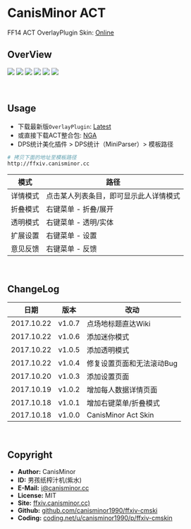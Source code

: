 # CanisMinor ACT

FF14 ACT OverlayPlugin Skin: [Online](http://ffxiv.canisminor.cc)

## OverView

![](http://qn.canisminor.cc/2017-10-23-1.png)
![](http://qn.canisminor.cc/2017-10-23-2.png)
![](http://qn.canisminor.cc/2017-10-23-3.png)
![](http://qn.canisminor.cc/2017-10-23-4.png)
![](http://qn.canisminor.cc/2017-10-23-5.png)
![](http://qn.canisminor.cc/2017-10-23-6.png)

<br />

## Usage

- 下载最新版`OverlayPlugin`: [Latest](https://github.com/hibiyasleep/OverlayPlugin/releases)
- 或直接下载ACT整合包: [NGA](http://bbs.ngacn.cc/read.php?tid=12526945)
- DPS统计美化插件 > DPS统计（MiniParser）> 模板路径

```sh
# 拷贝下面的地址至模板路径
http://ffxiv.canisminor.cc
```

|模式|路径|
|---|---|
|详情模式|点击某人列表条目，即可显示此人详情模式|
|折叠模式|右键菜单 - 折叠/展开|
|透明模式|右键菜单 - 透明/实体|
|扩展设置|右键菜单 - 设置|
|意见反馈|右键菜单 - 反馈|


<br />

## ChangeLog

|日期|版本|改动|
|---|---|---|
|2017.10.22|v1.0.7|点场地标题直达Wiki|
|2017.10.22|v1.0.6|添加迷你模式|
|2017.10.22|v1.0.5|添加透明模式|
|2017.10.22|v1.0.4|修复设置页面和无法滚动Bug|
|2017.10.20|v1.0.3|添加设置页面|
|2017.10.19|v1.0.2|增加每人数据详情页面|
|2017.10.18|v1.0.1|增加右键菜单/折叠模式|
|2017.10.18|v1.0.0|CanisMinor Act Skin|

<br />

## Copyright

- **Author:** CanisMinor
- **ID:** 男孩纸榨汁机(紫水)
- **E-Mail:** <i@canisminor.cc>
- **License:** MIT
- **Site:** [ffxiv.canisminor.cc)](https://ffxiv.canisminor.cc)
- **Github:** [github.com/canisminor1990/ffxiv-cmski](https://github.com/canisminor1990/ffxiv-cmskin)
- **Coding:** [coding.net/u/canisminor1990/p/ffxiv-cmskin](https://coding.net/u/canisminor1990/p/ffxiv-cmskin)